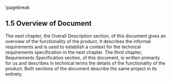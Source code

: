 \pagebreak

## 1.5 Overview of Document

The next chapter, the Overall Description section, of this document gives an overview of the functionality of the product. It describes the informal requirements and is used to establish a context for the technical requirements specification in the next chapter.
The third chapter, Requirements Specification section, of this document, is written primarily for us and describes in technical terms the details of the functionality of the product. 
Both sections of the document describe the same project in its entirety.
